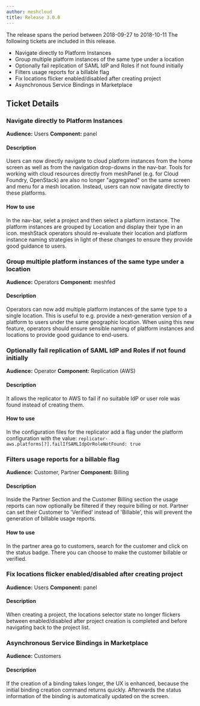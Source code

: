```yaml
---
author: meshcloud
title: Release 3.0.0
---
```


The release spans the period between 2018-09-27 to 2018-10-11
The following tickets are included in this release.
* Navigate directly to Platform Instances
* Group multiple platform instances of the same type under a location
* Optionally fail replication of SAML IdP and Roles if not found initially
* Filters usage reports for a billable flag
* Fix locations flicker enabled/disabled after creating project
* Asynchronous Service Bindings in Marketplace
<!--truncate-->

## Ticket Details
### Navigate directly to Platform Instances
**Audience:** Users **Component:** panel

#### Description
Users can now directly navigate to cloud platform instances from the home screen as well
as from the navigation drop-downs in the nav-bar. Tools for working with cloud resources
directly from meshPanel (e.g. for Cloud Foundry, OpenStack) are also no longer "aggregated"
on the same screen and menu for a mesh location. Instead, users can now navigate directly
to these platforms.

#### How to use
In the nav-bar, selet a project and then select a platform instance. The platform instances
are grouped by Location and display their type in an icon. meshStack operators should
re-evaluate their location and platform instance naming strategies in light of these changes
to ensure they provide good guidance to users.

### Group multiple platform instances of the same type under a location
**Audience:** Operators **Component:** meshfed

#### Description
Operators can now add multiple platform instances of the same type to a single location.
This is useful to e.g. provide a next-generation version of a platform to users under the same
geographic location. When using this new feature, operators should ensure sensible naming of
platform instances and locations to provide good guidance to end-users.

### Optionally fail replication of SAML IdP and Roles if not found initially
**Audience:** Operator **Component:** Replication (AWS)

#### Description
It allows the replicator to AWS to fail if no suitable IdP or user role was found instead of
creating them.

#### How to use
In the configuration files for the replicator add a flag under the platform configuration with
the value: `replicator-aws.platforms[?].failIfSAMLIdpOrRoleNotFound: true`

### Filters usage reports for a billable flag
**Audience:** Customer, Partner **Component:** Billing

#### Description
Inside the Partner Section and the Customer Billing section the usage reports can now optionally be
filtered if they require billing or not. Partner can set their Customer to 'Verified' instead of 'Billable',
this will prevent the generation of billable usage reports.

#### How to use
In the partner area go to customers, search for the customer and click on the status badge. There you can choose
to make the customer billable or verified.

### Fix locations flicker enabled/disabled after creating project
**Audience:** Users **Component:** panel

#### Description
When creating a project, the locations selector state no longer flickers between enabled/disabled
after project creation is completed and before navigating back to the project list.

### Asynchronous Service Bindings in Marketplace
**Audience:** Customers

#### Description
If the creation of a binding takes longer, the UX is enhanced, because the initial binding creation command returns quickly. Afterwards the status information of the binding is automatically updated on the screen.

